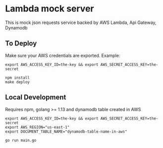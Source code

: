 # Lambda mock server

This is mock json requests service backed by AWS Lambda, Api Gateway, Dynamodb

## To Deploy

Make sure your AWS credentials are exported. Example:
```
export AWS_ACCESS_KEY_ID=the-key && export AWS_SECRET_ACCESS_KEY=the-secret

npm install
make deploy
```

## Local Development

Requires npm, golang >= 1.13 and dynamodb table created in AWS
```
export AWS_ACCESS_KEY_ID=the-key && export AWS_SECRET_ACCESS_KEY=the-secret
export AWS_REGION="us-east-1"
export DOCUMENT_TABLE_NAME="dynamodb-table-name-in-aws"

go run main.go
```
